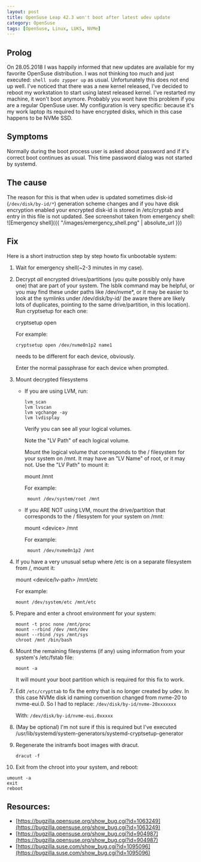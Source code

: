 ```yaml
---
layout: post
title: OpenSuse Leap 42.3 won't boot after latest udev update
category: OpenSuse
tags: [OpenSuse, Linux, LUKS, NVMe]
---
```


## Prolog 

On 28.05.2018 I was happily informed that new updates are available for my favorite
OpenSuse distribution. I was not thinking too much and just executed:
```shell sudo zypper up``` as usual. Unfortunately this does not end up well.
I've noticed that there was a new kernel released, I've decided to reboot my workstation
to start using latest released kernel.
I've restarted my machine, it won't boot anymore. Probably you wont 
have this problem if you are a regular OpenSuse user. My configuration is very specific: because it's 
my work laptop its required to have encrypted disks, which in this case happens to be NVMe SSD.


## Symptoms
Normally during the boot process user is asked about password and if it's correct boot continues as
usual. This time password dialog was not started by systemd.


## The cause

The reason for this is that when udev is updated sometimes disk-id (```/dev/disk/by-id/*```) generation scheme
changes and if you have disk encryption enabled your encrypted disk-id is stored in /etc/cryptab and entry
in this file is not updated. See screenshot taken from emergency shell:
![Emergency shell]({{ "/images/emergency_shell.png" | absolute_url }})


## Fix

Here is a short instruction step by step howto fix unbootable system:

1. Wait for emergency shell(~2-3 minutes in my case).

2. Decrypt *all* encrypted drives/partitions (you quite possibly only have one) that are part of your system. The lsblk command may be helpful, or you may find these under paths like /dev/nvme*, or it may be easier to look at the symlinks under /dev/disk/by-id/ (be aware there are likely lots of duplicates, pointing to the same drive/partition, in this location). Run cryptsetup for each one:

   cryptsetup open <device> <some-unique-name>

   For example:

   ```cryptsetup open /dev/nvme0n1p2 name1```

    <some-unique-name> needs to be different for each device, obviously. 

    Enter the normal passphrase for each device when prompted.

3. Mount decrypted filesystems
   * If you are using LVM, run:
     ```
     lvm_scan
     lvm lvscan
     lvm vgchange -ay
     lvm lvdisplay
     ```
     
     Verify you can see all your logical volumes.

     Note the "LV Path" of each logical volume.

     Mount the logical volume that corresponds to the / filesystem for your system on /mnt. It may have an "LV Name" of root, or it may not. Use the "LV Path" to mount it:

     mount <lv-path> /mnt

     For example:

     ```
      mount /dev/system/root /mnt
     ```

   * If you ARE NOT using LVM, mount the drive/partition that corresponds to the / filesystem for your system on /mnt:

     mount \<device\> /mnt

      For example:
     ```
      mount /dev/nvme0n1p2 /mnt
     ```
4. If you have a very unusual setup where /etc is on a separate filesystem from /, mount it:

   mount <device/lv-path> /mnt/etc

   For example:
   ```
   mount /dev/system/etc /mnt/etc
   ```
5. Prepare and enter a chroot environment for your system:
   ```
   mount -t proc none /mnt/proc
   mount --rbind /dev /mnt/dev
   mount --rbind /sys /mnt/sys
   chroot /mnt /bin/bash
   ```
6. Mount the remaining filesystems (if any) using information from your system's /etc/fstab file:

   ```
   mount -a
   ```
   It will mount your boot partition which is required for this fix to work.

7. Edit `/etc/crypttab` to fix the entry that is no longer created by udev. In this case NVMe disk id naming convention changed from nvme-20 to nvme-eui.0.
  So I had to replace:
  `/dev/disk/by-id/nvme-20xxxxxxx`

   With: `/dev/disk/by-id/nvme-eui.0xxxxx`

8. (May be optional) I'm not sure if this is required but I've executed /usr/lib/systemd/system-generators/systemd-cryptsetup-generator

9. Regenerate the initramfs boot images with dracut.

   ```
   dracut -f
   ```
10. Exit from the chroot into your system, and reboot:
   ```
   umount -a
   exit
   reboot
   ```
   

## Resources:
* [https://bugzilla.opensuse.org/show_bug.cgi?id=1063249](https://bugzilla.opensuse.org/show_bug.cgi?id=1063249)
* [https://bugzilla.opensuse.org/show_bug.cgi?id=904987](https://bugzilla.opensuse.org/show_bug.cgi?id=904987)
* [https://bugzilla.suse.com/show_bug.cgi?id=1095096](https://bugzilla.suse.com/show_bug.cgi?id=1095096)
